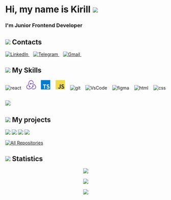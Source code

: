  
#  Hi, my name is Kirill  <img src="https://media.giphy.com/media/iigp4VDyf5dCLRlGkm/giphy.gif" width="40px"/>

### I'm Junior Frontend Developer

## <img src="https://media.giphy.com/media/yUgDvwPwbX2aHVtY0H/giphy.gif" width="35px" > Contacts 

<p>
<a href="https://www.linkedin.com/in/kirill-shevchenko-998828224/" target="_blank" title='LinkedIn' > 
<img src="https://cdn.worldvectorlogo.com/logos/linkedin-icon-2.svg" alt='LinkedIn' width="40px"/>
</a>&nbsp&nbsp
<a href="https://t.me/void192" target="_blank"  title='Telegram'> 
<img src="https://cdn.worldvectorlogo.com/logos/telegram-1.svg" alt='Telegram' width="40px"/>
</a>&nbsp&nbsp 
<!-- <a href="https://vk.com/im?sel=284231503" target="_blank"  title='Vk'> 
<img src="https://cdn.worldvectorlogo.com/logos/vk-1.svg" alt='Vk' width="40px"/>
</a>&nbsp&nbsp  -->
<a href="mailto:shevchenko.kirill192@gmail.com" target="_blank"  title='Gmail'> 
<img src="https://cdn.worldvectorlogo.com/logos/official-gmail-icon-2020-.svg" alt='Gmail' width="40px"/>
</a>&nbsp&nbsp 
</p>
 
  
 
## <img src="https://media.giphy.com/media/28xdRHsAQf7kcLmxDq/giphy.gif" width="30px" >  My Skills

<p>
<img src="https://www.vectorlogo.zone/logos/reactjs/reactjs-icon.svg" alt="react" width="30" height="30" title='React'  />
&nbsp&nbsp
<img src="https://raw.githubusercontent.com/devicons/devicon/master/icons/redux/redux-original.svg" alt="redux" width="30" height="30" title='Redux'/>
&nbsp&nbsp 
<img src="https://raw.githubusercontent.com/devicons/devicon/master/icons/typescript/typescript-original.svg" alt="typescript" width="30" height="30" title='TypeScript'/>
&nbsp&nbsp 
<img src="https://raw.githubusercontent.com/devicons/devicon/master/icons/javascript/javascript-original.svg" alt="javascript" width="30" height="30" title='JavaScript'/>
&nbsp&nbsp 
<img src="https://www.vectorlogo.zone/logos/git-scm/git-scm-icon.svg" alt="git" width="30" height="30" title='Git'/>
&nbsp&nbsp 
<img src="https://upload.vectorlogo.zone/logos/visualstudio_code/images/a4381320-f83c-4a29-9db3-b241c1d096b1.svg" alt="VsCode" width="33" height="33" title='VsCode'/>
&nbsp&nbsp 
<img src="https://www.vectorlogo.zone/logos/figma/figma-icon.svg" alt="figma" width="30" height="30" title='Figma'/>
&nbsp&nbsp 
<img src="https://www.vectorlogo.zone/logos/w3_html5/w3_html5-icon.svg" alt="html" width="30" height="30" title='HTML'/> 
&nbsp&nbsp 
<img src="https://www.vectorlogo.zone/logos/w3_css/w3_css-icon.svg" alt="css" width="30" height="30" title='CSS'/>
&nbsp&nbsp   
</p> 

<p align="left"><img src="https://github-readme-stats.vercel.app/api/top-langs/?username=fh192&layout=compact&theme=midnight-purple&bg_color=1F222E&hide_border=true" />
  
##  <img src ="https://media.giphy.com/media/S3nZ8V9uemShxiWX8g/giphy.gif" width="30px"> My projects

<p>
<a href="https://github.com/Fh192/social-network">
<img src="https://github-readme-stats.vercel.app/api/pin/?username=Fh192&repo=social-network&theme=midnight-purple&bg_color=1F222E&hide_border=true"></a>
<a href="https://github.com/Fh192/weather">
<img src="https://github-readme-stats.vercel.app/api/pin/?username=Fh192&repo=weather&theme=midnight-purple&bg_color=1F222E&hide_border=true"></a>
<a href="https://github.com/Fh192/covid">
<img src="https://github-readme-stats.vercel.app/api/pin/?username=Fh192&repo=covid&theme=midnight-purple&bg_color=1F222E&hide_border=true"></a>
<a href="https://github.com/Fh192/currency-converter">
<img src="https://github-readme-stats.vercel.app/api/pin/?username=Fh192&repo=currency-converter&theme=midnight-purple&bg_color=1F222E&hide_border=true"></a>
</p>

<p>
<a href="https://github.com/Fh192?tab=repositories">
<img alt="All Repositories" title="All Repositories" src="https://custom-icon-badges.herokuapp.com/badge/-All%20Repos-1F222E?style=for-the-badge&logoColor=9645F4&logo=repo&color=1F222E"></a>
</p>

## <img src="https://raw.githubusercontent.com/samfromaway/samfromaway/master/.github/images/fire.gif" width="30px"> Statistics

<p align="center"><img src="https://github-readme-streak-stats.herokuapp.com?user=Fh192&theme=midnight-purple&date_format=M%20j%5B%2C%20Y%5D&background=1F222E&hide_border=true&stroke=00000000" />
<p align="center"><img src="https://github-readme-stats.vercel.app/api/wakatime?username=fh192&theme=midnight-purple&bg_color=1F222E&hide_border=true&hide_title=true&layout=compact"/>
<p align="center"><a href="https://www.codewars.com/users/Fh192" /><img src="https://www.codewars.com/users/Fh192/badges/large" />
 

